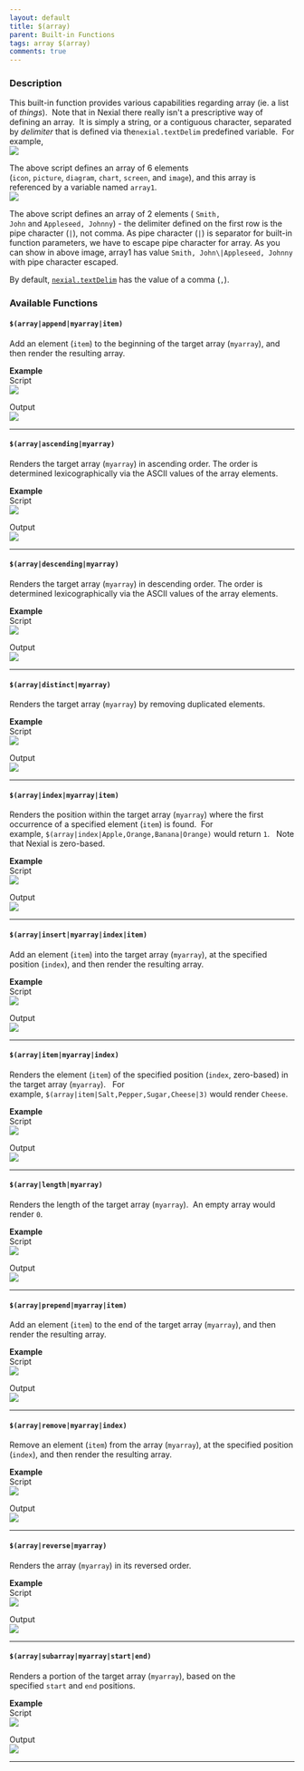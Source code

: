 ```yaml
---
layout: default
title: $(array)
parent: Built-in Functions
tags: array $(array)
comments: true
---
```



### Description
This built-in function provides various capabilities regarding array (ie. a list of _things_).  Note that in Nexial 
there really isn't a prescriptive way of defining an array.  It is simply a string, or a contiguous character, 
separated by _delimiter_ that is defined via the`nexial.textDelim` predefined variable.  For example,<br/>
![](image/$(array)_01.png)

The above script defines an array of 6 elements (`icon`, `picture`, `diagram`, `chart`, `screen`, and `image`), and 
this array is referenced by a variable named `array1`.<br/>
![](image/$(array)_02.png)

The above script defines an array of 2 elements ( `Smith, John` and `Appleseed, Johnny`) - the delimiter defined on 
the first row is the pipe character (`|`), not comma. As pipe character (`|`) is separator for built-in function 
parameters, we have to escape pipe character for array. As you can show in above image, array1 has value 
`Smith, John\|Appleseed, Johnny` with pipe character escaped.

By default, [`nexial.textDelim`](../systemvars/index#nexial.textDelim) has the value of a comma (`,`).


### Available Functions

#### `$(array|append|myarray|item)`
Add an element (`item`) to the beginning of the target array (`myarray`), and then render the resulting array.

**Example**<br/>
Script<br/>
![](image/$(array)_03.png)

Output<br/>
![](image/$(array)_04.png)

-----

#### `$(array|ascending|myarray)`
Renders the target array (`myarray`) in ascending order. The order is determined lexicographically via the ASCII values 
of the array elements.

**Example**<br/>
Script<br/>
![](image/$(array)_05.png)

Output<br/>
![](image/$(array)_06.png)

-----

#### `$(array|descending|myarray)`
Renders the target array (`myarray`) in descending order. The order is determined lexicographically via the ASCII values 
of the array elements.

**Example**<br/>
Script<br/>
![](image/$(array)_07.png)

Output<br/>
![](image/$(array)_08.png)

-----

#### `$(array|distinct|myarray)`
Renders the target array (`myarray`) by removing duplicated elements.

**Example**<br/>
Script<br/>
![](image/$(array)_09.png)

Output<br/>
![](image/$(array)_10.png)

-----

#### `$(array|index|myarray|item)`
Renders the position within the target array (`myarray`) where the first occurrence of a specified element (`item`) is 
found.  For example, `$(array|index|Apple,Orange,Banana|Orange)` would return `1`.  
Note that Nexial is zero-based.

**Example**<br/>
Script<br/>
![](image/$(array)_11.png)

Output<br/>
![](image/$(array)_12.png)

-----

#### `$(array|insert|myarray|index|item)`
Add an element (`item`) into the target array (`myarray`), at the specified position (`index`), and then render the 
resulting array.

**Example**<br/>
Script<br/>
![](image/$(array)_13.png)

Output<br/>
![](image/$(array)_14.png)

-----

#### `$(array|item|myarray|index)`
Renders the element (`item`) of the specified position (`index`, zero-based) in the target array (`myarray`).  
For example, `$(array|item|Salt,Pepper,Sugar,Cheese|3)` would render `Cheese`. 

**Example**<br/>
Script<br/>
![](image/$(array)_15.png)

Output<br/>
![](image/$(array)_16.png)

-----

#### `$(array|length|myarray)`
Renders the length of the target array (`myarray`).  An empty array would render `0`.

**Example**<br/>
Script<br/>
![](image/$(array)_17.png)

Output<br/>
![](image/$(array)_18.png)

-----

#### `$(array|prepend|myarray|item)`
Add an element (`item`) to the end of the target array (`myarray`), and then render the resulting array.

**Example**<br/>
Script<br/>
![](image/$(array)_19.png)

Output<br/>
![](image/$(array)_20.png)

-----

#### `$(array|remove|myarray|index)`
Remove an element (`item`) from the array (`myarray`), at the specified position (`index`), and then render the 
resulting array.

**Example**<br/>
Script<br/>
![](image/$(array)_21.png)

Output<br/>
![](image/$(array)_22.png)

-----

#### `$(array|reverse|myarray)`
Renders the array (`myarray`) in its reversed order.

**Example**<br/>
Script<br/>
![](image/$(array)_23.png)

Output<br/>
![](image/$(array)_24.png)

-----

#### `$(array|subarray|myarray|start|end)`
Renders a portion of the target array (`myarray`), based on the specified `start` and `end` positions.

**Example**<br/>
Script<br/>
![](image/$(array)_25.png)

Output<br/>
![](image/$(array)_26.png)
 
-----

<script>jQuery(document).ready(function () { newOperationSelect(); });</script>
